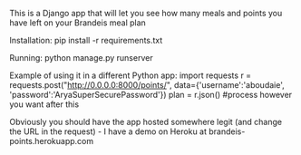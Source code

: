 This is a Django app that will let you see how many meals and points you have left on your Brandeis meal plan

Installation:
pip install -r requirements.txt

Running:
python manage.py runserver

Example of using it in a different Python app:
import requests
r = requests.post("http://0.0.0.0:8000/points/", data={'username':'aboudaie', 'password':'AryaSuperSecurePassword'})
plan = r.json()
#process however you want after this

Obviously you should have the app hosted somewhere legit (and change the URL in the request) - I have a demo on Heroku at brandeis-points.herokuapp.com
